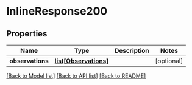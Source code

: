# InlineResponse200

## Properties
Name | Type | Description | Notes
------------ | ------------- | ------------- | -------------
**observations** | [**list[Observations]**](Observations.md) |  | [optional] 

[[Back to Model list]](../README.md#documentation-for-models) [[Back to API list]](../README.md#documentation-for-api-endpoints) [[Back to README]](../README.md)


